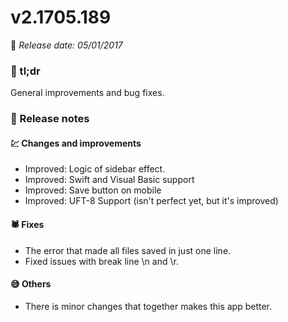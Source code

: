 # v2.1705.189
📅 _Release date: 05/01/2017_

### 💬 tl;dr
General improvements and bug fixes.

### 📰 Release notes

#### 💹 Changes and improvements
* Improved: Logic of sidebar effect.
* Improved: Swift and Visual Basic support
* Improved: Save button on mobile
* Improved: UFT-8 Support (isn't perfect yet, but it's improved)

#### 🕷 Fixes
* The error that made all files saved in just one line.
* Fixed issues with break line \\n and \\r.

#### 😅 Others
* There is minor changes that together makes this app better.